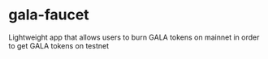 # gala-faucet
Lightweight app that allows users to burn GALA tokens on mainnet in order to get GALA tokens on testnet
